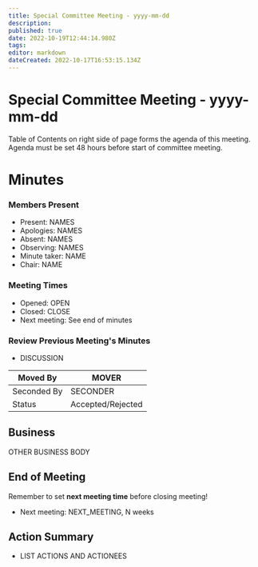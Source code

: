```yaml
---
title: Special Committee Meeting - yyyy-mm-dd
description: 
published: true
date: 2022-10-19T12:44:14.980Z
tags: 
editor: markdown
dateCreated: 2022-10-17T16:53:15.134Z
---
```


# Special Committee Meeting - yyyy-mm-dd

Table of Contents on right side of page forms the agenda of this meeting. Agenda must be set 48 hours before start of committee meeting.

# Minutes

### Members Present

-   Present: NAMES
-   Apologies: NAMES
-   Absent: NAMES
-   Observing: NAMES
-   Minute taker: NAME
-   Chair: NAME

### Meeting Times

-   Opened: OPEN
-   Closed: CLOSE
-   Next meeting: See end of minutes

### Review Previous Meeting's Minutes

-   DISCUSSION

| Moved By    | MOVER             |
|-------------|-------------------|
| Seconded By | SECONDER          |
| Status      | Accepted/Rejected |

## Business

OTHER BUSINESS BODY

## End of Meeting

Remember to set **next meeting time** before closing meeting!

-   Next meeting: NEXT_MEETING, N weeks

## Action Summary

-   LIST ACTIONS AND ACTIONEES
